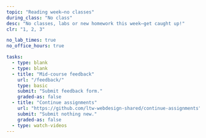 ```yaml
---
topic: "Reading week—no classes"
during_class: "No class"
desc: "No classes, labs or new homework this week—get caught up!"
clr: "1, 2, 3"

no_lab_times: true
no_office_hours: true

tasks:
  - type: blank
  - type: blank
  - title: "Mid-course feedback"
    url: "/feedback/"
    type: basic
    submit: "Submit feedback form."
    graded-as: false
  - title: "Continue assignments"
    url: "https://github.com/ltw-webdesign-shared/continue-assignments"
    submit: "Submit nothing new."
    graded-as: false
  - type: watch-videos
---
```

